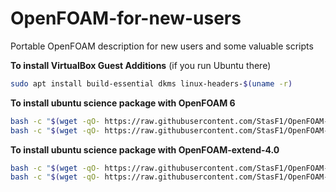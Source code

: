 # OpenFOAM-for-new-users
Portable OpenFOAM description for new users and some valuable scripts 

**To install VirtualBox Guest Additions** (if you run Ubuntu there)

```bash
sudo apt install build-essential dkms linux-headers-$(uname -r)
```



**To install ubuntu science package with OpenFOAM 6**

```bash
bash -c "$(wget -qO- https://raw.githubusercontent.com/StasF1/OpenFOAM-for-new-users/master/installation/ubuntuSciencePackage.sh)"
bash -c "$(wget -qO- https://raw.githubusercontent.com/StasF1/OpenFOAM-for-new-users/master/installation/6Install.sh)"
```

**To install ubuntu science package with OpenFOAM-extend-4.0**
```bash
bash -c "$(wget -qO- https://raw.githubusercontent.com/StasF1/OpenFOAM-for-new-users/master/installation/ubuntuSciencePackage.sh)"
bash -c "$(wget -qO- https://raw.githubusercontent.com/StasF1/OpenFOAM-for-new-users/master/installation/ext-4Install.sh)"
```
